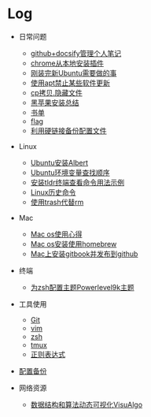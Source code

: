 # Log

- 日常问题

  - [github+docsify管理个人笔记](github_docsify_manage_blog_log.md)
  - [chrome从本地安装插件](chrome_install_local_extensions.md)
  - [刚装完新Ubuntu需要做的事](new_ubuntu_need_do.md)
  - [使用apt禁止某些软件更新](apt_disable_upgrade_some_software.md)
  - [cp拷贝.隐藏文件](cp_copy_hide_file.md)
  - [黑苹果安装总结](hackintosh_log.md)
  - [书单](book_list.md)
  - [flag](flag.md)
  - [利用硬链接备份配置文件](use_hardlink_backup_configfile.md)

- Linux
  - [Ubuntu安装Albert](ubuntu18_install_Albert.md)
  - [Ubuntu环境变量查找顺序](ubuntu_lookups_environment_variable.md)
  - [安装tldr终端查看命令用法示例](linux_tldr.md)
  - [Linux历史命令](linux_history_cmd.md)
  - [使用trash代替rm](trash_replace_rm.md)

- Mac
  - [Mac os使用心得](mac_tips.md)
  - [Mac os安装使用homebrew](mac_homebrew.md)
  - [Mac上安装gitbook并发布到github](Mac_install_gitbook_and_publish_github.md)

- 终端
  - [为zsh配置主题Powerlevel9k主题](terminal_zsh_powerlevel9k.md)


- 工具使用

  - [Git](git.md)
  - [vim](vim.md)
  - [zsh](zsh.md)
  - [tmux](tmux.md)
  - [正则表达式](regular_expression.md)

- [配置备份](https://github.com/lhgaaa/awesome_me)

- 网络资源

  - [数据结构和算法动态可视化VisuAlgo](https://visualgo.net/zh)
